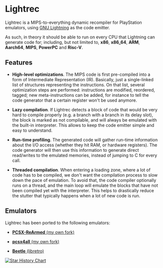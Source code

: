 
# Lightrec

Lightrec is a MIPS-to-everything dynamic recompiler for
PlayStation emulators, using
[GNU Lightning](https://www.gnu.org/software/lightning/)
as the code emitter.

As such, in theory it should be able to run on every CPU that Lightning
can generate code for; including, but not limited to, __x86__, __x86_64__,
__ARM__, __Aarch64__, __MIPS__, __PowerPC__ and __Risc-V__.

## Features

* __High-level optimizations__.  The MIPS code is first pre-compiled into
a form of Intermediate Representation (IR).
Basically, just a single-linked list of structures representing the
instructions. On that list, several optimization steps are performed:
instructions are modified, reordered, tagged; new meta-instructions
can be added, for instance to tell the code generator that a certain
register won't be used anymore.

* __Lazy compilation__.
If Lightrec detects a block of code that would be very hard to
compile properly (e.g. a branch with a branch in its delay slot),
the block is marked as not compilable, and will always be emulated
with the built-in interpreter. This allows to keep the code emitter
simple and easy to understand.

* __Run-time profiling__.
The generated code will gather run-time information about the I/O access
(whether they hit RAM, or hardware registers).
The code generator will then use this information to generate direct
read/writes to the emulated memories, instead of jumping to C for
every call.

* __Threaded compilation__.
When entering a loading zone, where a lot of code has to be compiled,
we don't want the compilation process to slow down the pace of emulation.
To avoid that, the code compiler optionally runs on a thread, and the
main loop will emulate the blocks that have not been compiled yet with
the interpreter. This helps to drastically reduce the stutter that
typically happens when a lot of new code is run.

## Emulators

Lightrec has been ported to the following emulators:

* [__PCSX-ReArmed__ (my own fork)](https://github.com/pcercuei/pcsx_rearmed)

* [__pcsx4all__ (my own fork)](https://github.com/pcercuei/pcsx4all)

* [__Beetle__ (libretro)](https://github.com/libretro/beetle-psx-libretro/)

[![Star History Chart](https://api.star-history.com/svg?repos=pcercuei/lightrec&type=Date)](https://star-history.com/#pcercuei/lightrec&Date)

